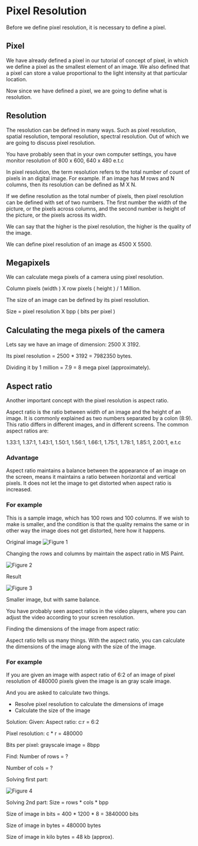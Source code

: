 # Pixel Resolution

Before we define pixel resolution, it is necessary to define a pixel.

## Pixel

We have already defined a pixel in our tutorial of concept of pixel, in which we define a pixel as the smallest element of an image. We also defined that a pixel can store a value proportional to the light intensity at that particular location.

Now since we have defined a pixel, we are going to define what is resolution.

## Resolution

The resolution can be defined in many ways. Such as pixel resolution, spatial resolution, temporal resolution, spectral resolution. Out of which we are going to discuss pixel resolution.

You have probably seen that in your own computer settings, you have monitor resolution of 800 x 600, 640 x 480 e.t.c

In pixel resolution, the term resolution refers to the total number of count of pixels in an digital image. For example. If an image has M rows and N columns, then its resolution can be defined as M X N.

If we define resolution as the total number of pixels, then pixel resolution can be defined with set of two numbers. The first number the width of the picture, or the pixels across columns, and the second number is height of the picture, or the pixels across its width.

We can say that the higher is the pixel resolution, the higher is the quality of the image.

We can define pixel resolution of an image as 4500 X 5500.

## Megapixels
We can calculate mega pixels of a camera using pixel resolution.

Column pixels (width ) X row pixels ( height ) / 1 Million.

The size of an image can be defined by its pixel resolution.

Size = pixel resolution X bpp ( bits per pixel )

## Calculating the mega pixels of the camera
Lets say we have an image of dimension: 2500 X 3192.

Its pixel resolution = 2500 * 3192 = 7982350 bytes.

Dividing it by 1 million = 7.9 = 8 mega pixel (approximately).

## Aspect ratio

Another important concept with the pixel resolution is aspect ratio.

Aspect ratio is the ratio between width of an image and the height of an image. It is commonly explained as two numbers separated by a colon (8:9). This ratio differs in different images, and in different screens. The common aspect ratios are:

1.33:1, 1.37:1, 1.43:1, 1.50:1, 1.56:1, 1.66:1, 1.75:1, 1.78:1, 1.85:1, 2.00:1, e.t.c

### Advantage
Aspect ratio maintains a balance between the appearance of an image on the screen, means it maintains a ratio between horizontal and vertical pixels. It does not let the image to get distorted when aspect ratio is increased.
### For example
This is a sample image, which has 100 rows and 100 columns. If we wish to make is smaller, and the condition is that the quality remains the same or in other way the image does not get distorted, here how it happens.

Original image
![Figure 1](https://github.com/lacie-life/Image-Processing/blob/master/Theory/DIP/16-Pixel-Resolution/aspectratio.jpg?raw=true)

Changing the rows and columns by maintain the aspect ratio in MS Paint.

![Figure 2](https://github.com/lacie-life/Image-Processing/blob/master/Theory/DIP/16-Pixel-Resolution/paint.jpg?raw=true)

Result

![Figure 3](https://github.com/lacie-life/Image-Processing/blob/master/Theory/DIP/16-Pixel-Resolution/reduced_aspect_ratio.jpg?raw=true)

Smaller image, but with same balance.

You have probably seen aspect ratios in the video players, where you can adjust the video according to your screen resolution.

Finding the dimensions of the image from aspect ratio:

Aspect ratio tells us many things. With the aspect ratio, you can calculate the dimensions of the image along with the size of the image.

### For example
If you are given an image with aspect ratio of 6:2 of an image of pixel resolution of 480000 pixels given the image is an gray scale image.

And you are asked to calculate two things.

+ Resolve pixel resolution to calculate the dimensions of image
+ Calculate the size of the image

Solution:
Given:
Aspect ratio: c:r = 6:2

Pixel resolution: c * r = 480000

Bits per pixel: grayscale image = 8bpp

Find:
Number of rows = ?

Number of cols = ?

Solving first part:

![Figure 4](https://github.com/lacie-life/Image-Processing/blob/master/Theory/DIP/16-Pixel-Resolution/solving_1st.jpg?raw=true)

Solving 2nd part:
Size = rows * cols * bpp

Size of image in bits = 400 * 1200 * 8 = 3840000 bits

Size of image in bytes = 480000 bytes

Size of image in kilo bytes = 48 kb (approx).


